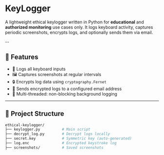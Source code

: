# KeyLogger
A lightweight ethical keylogger written in Python for **educational** and **authorized monitoring** use cases only. It logs keyboard activity, captures periodic screenshots, encrypts logs, and optionally sends them via email.

--

## 🚀 Features

- 🔐 Logs all keyboard inputs
- 🖼️ Captures screenshots at regular intervals
- 🔒 Encrypts log data using `cryptography.Fernet`
- 📧 Sends encrypted logs to a configured email address
- 🧵 Multi-threaded: non-blocking background logging

---

## 📁 Project Structure

```bash
ethical-keylogger/
├── keylogger.py          # Main script
├── decrypt_log.py        # Decrypt logs locally
├── secret.key            # Symmetric key (auto-generated)
├── log.enc               # Encrypted keystroke log
├── screenshots/          # Saved screenshots
